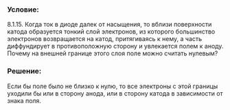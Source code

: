 ###  Условие:

$8.1.15.$ Когда ток в диоде далек от насыщения, то вблизи поверхности катода образуется тонкий слой электронов, из которого большинство электронов возвращается на катод, притягиваясь к нему, а часть диффундирует в противоположную сторону и увлекается полем к аноду. Почему на внешней границе этого слоя поле можно считать нулевым?

###  Решение:

Если бы поле было не близко к нулю, то все электроны с этой границы уходили бы или в сторону анода, или в сторону катода в зависимости от знака поля.